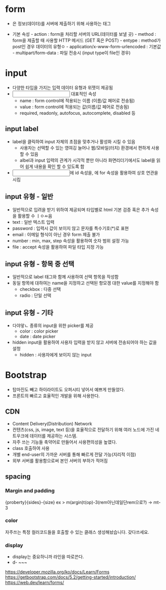 # form
- <form>은 정보(데이터)를 서버에 제출하기 위해 사용하는 태그
- <form> 기본 속성
    - action : form을 처리할 서버의 URL(데이터를 보낼 곳)
    - method : form을 제출할 때 사용할 HTTP 메서드 (GET 혹은 POST)
    - entype : method가 post인 경우 데이터의 유형ㅇ
        - application/x-www-form-urlencoded : 기본값
        - multipart/form-data : 파일 전송시 (input type이 file인 경우)
# input
- 다양한 타입을 가지는 입력 데이터 유형과 위젯이 제공됨
- <input> 대표적인 속성
    - name : form control에 적용되는 이름 (이름/값 페어로 전송됨)
    - value : form control에 적용되는 값(이름/값 페어로 전송됨)
    - required, readonly, autofocus, autocomplete, disabled 등
## input label
- label을 클릭하여 input 자체의 초점을 맞추거나 활성화 시킬 수 있음
    - 사용자는 선택할 수 있는 영여깅 늘어나 웹/모바일(터치) 환경에서 편하게 사용할 수 있음
    - albel과 input 입력의 관계가 시각적 뿐만 아니라 화면리더기에서도 label을 읽어 쉽게 내용을 확인 할 수 있도록 함
- <input>에 id 속성을, <label>에 for 속성을 활용하여 상호 연관을 시킴
## input 유형 - 일반
- 일반적으로 입려을 받기 위하여 제공되며 타입별로 html 기본 검증 혹은 추가 속성을 활용할 수 ㅣㅇㅆ음
- text : 일반 텍스트 입력
- password : 입력시 값이 보이지 않고 문자를 특수기호(*)로 표현
- email : 이메일 형식이 아닌 경우 form 제출 불가
- number : min, max, step 속성을 활용하여 숫자 범위 설정 가능
- file : accept 속성을 활용하여 파일 타입 지정 가능
## input 유형 - 항목 중 선택
- 일반적으로 label 태그와 함께 사용하여 선택 항목을 작성함
- 동일 항목에 대하여는 name을 지정하고 선택된 항모겡 대한 value를 지정해야 함
    - checkbox : 다중 선택
    - radio : 단일 선택
## input 유형 - 기타
- 다야앟ㄴ 종류의 input을 위한 picker를 제공
    - color : color picker
    - date : date picker
- hidden input을 활용하여 사용자 입력을 받지 않고 서버에 전송되어야 하는 값을 설청
    - hidden : 사용자에게 보이지 않는 input
# Bootstrap
- 탑마진도 빼고 하이라이트도 오퍼시티 넣어서 예쁘게 만들었다.
- 프론트의 빠르고 효율적인 개발을 위해 사용한다.
## CDN
- Content Delivery(Distribution) Network
- 컨텐츠(css, js, image, text 등)을 효율적으로 전달하기 위해 여러 노드에 가진 네트우크에 데이터를 제공하는 시스템.
- 자주 쓰는 기능들 축약어로 만들어서 사용편의성을 높였다.
- class 호출하여 사용
- 개별 end-user의 가까운 서버를 통해 빠르게 전달 가능(지리적 이점)
- 외부 서버를 활용함으로써 본인 서버의 부하가 적어짐
## spacing
### Margin and padding
{proberty}{sides}-{size}
ex > m(argin)t(op)-3(rem아닌데일단rem으로?) -> mt-3
### color
자주쓰는 특정 컬러코드들을 호출할 수 있는 클래스 생성해놨습니다. 갖다쓰세요.
### display
- display는 중요하니까 라인을 따로쓴다.
- d- ~~~ 

https://developer.mozilla.org/ko/docs/Learn/Forms
https://getbootstrap.com/docs/5.2/getting-started/introduction/
https://web.dev/learn/forms/
